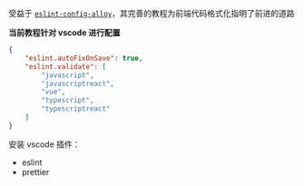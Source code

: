 受益于 [`eslint-config-alloy`](https://www.npmjs.com/package/eslint-config-alloy)，其完善的教程为前端代码格式化指明了前进的道路



**当前教程针对 vscode 进行配置**

```json
{
    "eslint.autoFixOnSave": true,
    "eslint.validate": [
        "javascript",
        "javascriptreact",
        "vue",
        "typescript",
        "typescriptreact"
    ]
}
```



安装 vscode 插件：

- eslint
- prettier